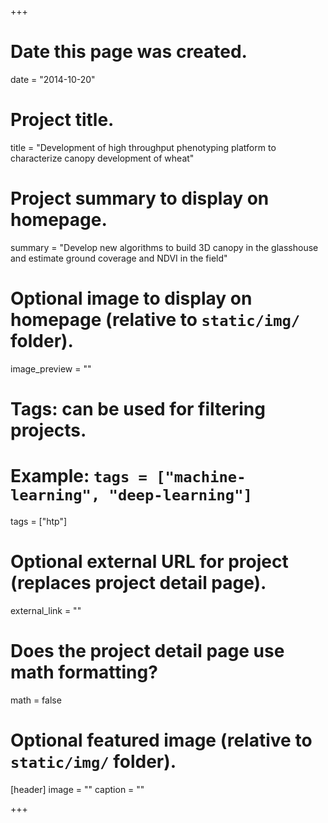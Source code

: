 +++
# Date this page was created.
date = "2014-10-20"

# Project title.
title = "Development of high throughput phenotyping platform to characterize canopy development of wheat"

# Project summary to display on homepage.
summary = "Develop new algorithms to build 3D canopy in the glasshouse and estimate ground coverage and NDVI in the field"

# Optional image to display on homepage (relative to `static/img/` folder).
image_preview = ""

# Tags: can be used for filtering projects.
# Example: `tags = ["machine-learning", "deep-learning"]`
tags = ["htp"]

# Optional external URL for project (replaces project detail page).
external_link = ""

# Does the project detail page use math formatting?
math = false

# Optional featured image (relative to `static/img/` folder).
[header]
image = ""
caption = ""

+++

